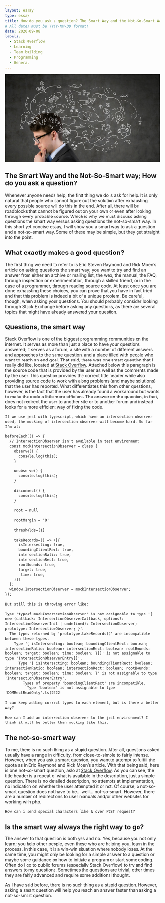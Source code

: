 ```yaml
---
layout: essay
type: essay
title: How do you ask a question? The Smart Way and the Not-So-Smart Way
# All dates must be YYYY-MM-DD format!
date: 2020-09-08
labels:
  - Stack Overflow
  - Learning
  - Team building
  - Programming
  - General
---
```


<img class="ui large center floated rounded image" src="/images/aSmartQuestion.jpg">





## The Smart Way and the Not-So-Smart way; How do you ask a question?

Whenever anyone needs help, the first thing we do is ask for help. It is only natural that people who cannot figure out the solution after exhausting every possible source will do this in the end. After all, there will be roadblocks that cannot be figured out on your own or even after looking through every probable source. Which is why we must discuss asking questions the smart way versus asking questions the not-so-smart way. In this short yet concise essay, I will show you a smart way to ask a question and a not-so-smart way. Some of these may be simple, but they get straight into the point.

## What exactly makes a good question?

The first thing we need to refer to is Eric Steven Raymond and Rick Moen’s article on asking questions the smart way; you want to try and find an answer from either an archive or mailing list, the web, the manual, the FAQ, through inspection or experimentation, through a skilled friend, or in the case of a programmer, through reading source code. At least once you are done exhausting these choices, you can prove that you have in fact tried and that this problem is indeed a bit of a unique problem. Be careful, though, when asking your questions. You should probably consider looking through Stack Exchange before asking any questions, as there are several topics that might have already answered your question.

## Questions, the smart way

Stack Overflow is one of the biggest programming communities on the internet. It serves as more than just a place to have your questions answered; it serves as a forum, a site with a number of different answers and approaches to the same question, and a place filled with people who want to reach an end goal. That said, there was one smart question that I really did like, located at [Stack Overflow](https://stackoverflow.com/questions/63665377/mock-for-intersection-observer-in-jest-and-typescript). Attached below this paragraph is the source code that is provided by the user as well as the comments made by the user. This question provides the correct title header while also providing source code to work with along problems (and maybe solutions) that the user has reported. What differentiates this from other questions, however, is the fact that the user has already found a workaround but wants to make the code a little more efficient. The answer on the question, in fact, does not redirect the user to another site or to another forum and instead looks for a more efficient way of fixing the code.

```
If we use jest with typescript, which have an intersection observer used, the mocking of intersection observer will become hard. So far I'm at:

beforeEach(() => {
  // IntersectionObserver isn't available in test environment
  const mockIntersectionObserver = class {
    observe() {
      console.log(this);
    }

    unobserve() {
      console.log(this);
    }

    disconnect() {
      console.log(this);
    }

    root = null

    rootMargin = '0'

    thresholds=[1]

    takeRecords=() => ([{
      isIntersecting: true,
      boundingClientRect: true,
      intersectionRatio: true,
      intersectionRect: true,
      rootBounds: true,
      target: true,
       time: true,
    }])
  };
  window.IntersectionObserver = mockIntersectionObserver;
});

But still this is throwing error like:

Type 'typeof mockIntersectionObserver' is not assignable to type '{ new (callback: IntersectionObserverCallback, options?: IntersectionObserverInit | undefined): IntersectionObserver; prototype: IntersectionObserver; }'.
  The types returned by 'prototype.takeRecords()' are incompatible between these types.
    Type '{ isIntersecting: boolean; boundingClientRect: boolean; intersectionRatio: boolean; intersectionRect: boolean; rootBounds: boolean; target: boolean; time: boolean; }[]' is not assignable to type 'IntersectionObserverEntry[]'.
      Type '{ isIntersecting: boolean; boundingClientRect: boolean; intersectionRatio: boolean; intersectionRect: boolean; rootBounds: boolean; target: boolean; time: boolean; }' is not assignable to type 'IntersectionObserverEntry'.
        Types of property 'boundingClientRect' are incompatible.
          Type 'boolean' is not assignable to type 'DOMRectReadOnly'.ts(2322
          
I can keep adding correct types to each element, but is there a better way?

How can I add an intersection observer to the jest environment? I think it will be better than mocking like this.
```

## The not-so-smart way
To me, there is no such thing as a stupid question. After all, questions asked usually have a range in difficulty, from close-to-simple to fairly intense. However, when you ask a smart question, you want to attempt to fulfill the quota as in Eric Raymond and Rick Moen’s article. With that being said, here is one not-so-smart question, aslo at [Stack Overflow](https://stackoverflow.com/questions/50589658/send-special-characters-in-the-string-using-post). As you can see, the title header is a repeat of what is available in the description, just a simple question. There is no detailed description, no attempts at implementation, no indication on whether the user attempted it or not. Of course, a not-so-smart question does not have to be… well… not-so-smart. However, there are a number of redirections to user manuals and/or other websites for working with php.

```
How can i send special characters like & over POST request?

```

## Is the smart way always the right way to go?

The answer to that question is both yes and no. Yes, because you not only learn; you help other people, even those who are helping you, learn in the process. In this case, it is a win-win situation where nobody loses. At the same time, you might only be looking for a simple answer to a question or maybe some guidance on how to initiate a program or start some coding. Often do I go to public forums (especially Stack Overflow) to try and find answers to my questions. Sometimes the questions are trivial, other times they are fairly advanced and require some additional thought.

As I have said before, there is no such thing as a stupid question. However, asking a smart question will help you reach an answer faster than asking a not-so-smart question.
